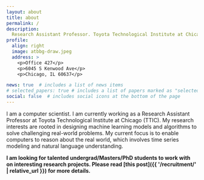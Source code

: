 ```yaml
---
layout: about
title: about
permalink: /
description: 
  Research Assistant Professor. Toyota Technological Institute at Chicago
profile:
  align: right
  image: atbbg-draw.jpeg
  address: >
    <p>Office 427</p>
    <p>6045 S Kenwood Ave</p>
    <p>Chicago, IL 60637</p>

news: true  # includes a list of news items
# selected_papers: true # includes a list of papers marked as "selected={true}"
social: false  # includes social icons at the bottom of the page
---
```


I am a computer scientist. 
I am currently working as a Research Assistant Professor at Toyota Technological Institute at Chicago (TTIC). 
My research interests are rooted in designing machine learning models and algorithms to solve challenging real-world problems.
My current focus is to enable computers to reason about the real world, which involves time series modeling and natural language understanding. 

**I am looking for talented undergrad/Masters/PhD students to work with on interesting research projects. Please read [this post]({{ '/recruitment/' | relative_url }}) for more details.**
